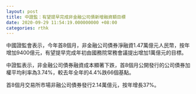 ```yaml
---
layout: post
title: 中證監：有望提早完成非金融公司債新增融資額目標
date: 2020-09-29 11:54:19.000000000 +08:00
categories: rthk
---
```


中國證監會表示，今年首8個月，非金融公司債券淨融資1.47萬億元人民幣，按年增加9400億元，有望提早完成年初由國務院常務會議提出增加1萬億元的目標。

中證監表示，非金融公司債券融資成本顯著下跌，首8個月公開發行的公司債券加權平均利率為3.74%，較去年全年的4.4%跌66個基點。

首8個月交易所市場非融公司債券發行2.14萬億元，按年增長37%。
